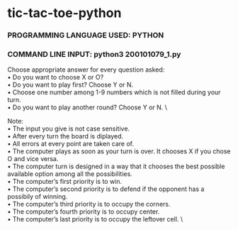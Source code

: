 # tic-tac-toe-python
### PROGRAMMING LANGUAGE USED: PYTHON
### COMMAND LINE INPUT: python3 200101079_1.py

Choose appropriate answer for every question asked: \
• Do you want to choose X or O? \
• Do you want to play first? Choose Y or N. \
• Choose one number among 1-9 numbers which is not filled during your turn. \
• Do you want to play another round? Choose Y or N. \

Note: \
• The input you give is not case sensitive. \
• After every turn the board is diplayed. \
• All errors at every point are taken care of. \
• The computer plays as soon as your turn is over. It chooses X if you chose O and vice versa. \
• The computer turn is designed in a way that it chooses the best possible available option among all the possibilities. \
• The computer’s first priority is to win. \
• The computer’s second priority is to defend if the opponent has a possibily of winning. \
• The computer’s third priority is to occupy the corners. \
• The computer’s fourth priority is to occupy center. \
• The computer’s last priority is to occupy the leftover cell. \
